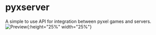 # pyxserver
A simple to use API for integration between pyxel games and servers.
![Preview](https://github.com/FloppiDisk/pyxserver/blob/66bbfd4615d86af38802eb5bc67ebbbffd7e365e/Preview.gif){:height="25%" width="25%"}
